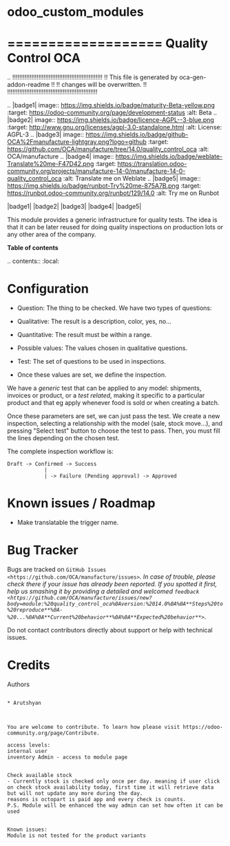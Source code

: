 # odoo_custom_modules

===================
Quality Control OCA
===================

.. !!!!!!!!!!!!!!!!!!!!!!!!!!!!!!!!!!!!!!!!!!!!!!!!!!!!
   !! This file is generated by oca-gen-addon-readme !!
   !! changes will be overwritten.                   !!
   !!!!!!!!!!!!!!!!!!!!!!!!!!!!!!!!!!!!!!!!!!!!!!!!!!!!

.. |badge1| image:: https://img.shields.io/badge/maturity-Beta-yellow.png
    :target: https://odoo-community.org/page/development-status
    :alt: Beta
.. |badge2| image:: https://img.shields.io/badge/licence-AGPL--3-blue.png
    :target: http://www.gnu.org/licenses/agpl-3.0-standalone.html
    :alt: License: AGPL-3
.. |badge3| image:: https://img.shields.io/badge/github-OCA%2Fmanufacture-lightgray.png?logo=github
    :target: https://github.com/OCA/manufacture/tree/14.0/quality_control_oca
    :alt: OCA/manufacture
.. |badge4| image:: https://img.shields.io/badge/weblate-Translate%20me-F47D42.png
    :target: https://translation.odoo-community.org/projects/manufacture-14-0/manufacture-14-0-quality_control_oca
    :alt: Translate me on Weblate
.. |badge5| image:: https://img.shields.io/badge/runbot-Try%20me-875A7B.png
    :target: https://runbot.odoo-community.org/runbot/129/14.0
    :alt: Try me on Runbot

|badge1| |badge2| |badge3| |badge4| |badge5|

This module provides a generic infrastructure for quality tests. The idea is
that it can be later reused for doing quality inspections on production lots
or any other area of the company.

**Table of contents**

.. contents::
   :local:

Configuration
=============

* Question: The thing to be checked. We have two types of questions:

* Qualitative: The result is a description, color, yes, no...

* Quantitative: The result must be within a range.

* Possible values: The values chosen in qualitative questions.

* Test: The set of questions to be used in inspections.

* Once these values are set, we define the inspection.

We have a *generic* test that can be applied to any model: shipments,
invoices or product, or a *test related*, making it specific to a particular
product and that eg apply whenever food is sold or when creating a batch.

Once these parameters are set, we can just pass the test. We create a
new inspection, selecting a relationship with the model (sale, stock move...),
and pressing "Select test" button to choose the test to pass. Then, you must
fill the lines depending on the chosen test.

The complete inspection workflow is:

    Draft -> Confirmed -> Success
                |
                | -> Failure (Pending approval) -> Approved

Known issues / Roadmap
======================

* Make translatable the trigger name.

Bug Tracker
===========

Bugs are tracked on `GitHub Issues <https://github.com/OCA/manufacture/issues>`_.
In case of trouble, please check there if your issue has already been reported.
If you spotted it first, help us smashing it by providing a detailed and welcomed
`feedback <https://github.com/OCA/manufacture/issues/new?body=module:%20quality_control_oca%0Aversion:%2014.0%0A%0A**Steps%20to%20reproduce**%0A-%20...%0A%0A**Current%20behavior**%0A%0A**Expected%20behavior**>`_.

Do not contact contributors directly about support or help with technical issues.

Credits
=======

Authors
~~~~~~~

* Arutshyan



You are welcome to contribute. To learn how please visit https://odoo-community.org/page/Contribute.

access levels:
internal user
inventory Admin - access to module page


Check available stock
- Currently stock is checked only once per day. meaning if user click on check stock availability today, first time it will retrieve data but will not update any more during the day.
reasons is octopart is paid app and every check is counts.
P.S. Module will be enhanced the way admin can set how often it can be used


Known issues:
Module is not tested for the product variants
